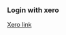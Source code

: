 ### Login with xero

[Xero link](https://login.xero.com/identity/connect/authorize?response_type=code&client_id=E34D71D2195E4DB68159D3AF5C6B171B&redirect_uri=http://localhost:3000/api/oauth&scope=openid+profile+email+accounting.transactions+offline_access+accounting.reports.read+accounting.settings+accounting.contacts+files+assets)
